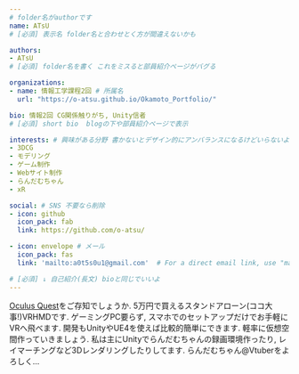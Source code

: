 ```yaml
---
# folder名がauthorです
name: ATsU
# [必須] 表示名 folder名と合わせとく方が間違えないかも

authors:
- ATsU
# [必須] folder名を書く これをミスると部員紹介ページがバグる

organizations:
- name: 情報工学課程2回 # 所属名
  url: "https://o-atsu.github.io/Okamoto_Portfolio/"

bio: 情報2回 CG関係触りがち, Unity信者
# [必須] short bio  blogの下や部員紹介ページで表示

interests: # 興味がある分野 書かないとデザイン的にアンバランスになるけどいらないよなぁ
- 3DCG
- モデリング
- ゲーム制作
- Webサイト制作
- らんだむちゃん
- xR

social: # SNS 不要なら削除
- icon: github
  icon_pack: fab
  link: https://github.com/o-atsu/

- icon: envelope # メール
  icon_pack: fas
  link: 'mailto:a0t5s0u1@gmail.com'  # For a direct email link, use "mailto:test@example.org".

# [必須] ↓ 自己紹介(長文) bioと同じでいいよ
---
```

[Oculus Quest](httos://oculus.com/quest/)をご存知でしょうか. 5万円で買えるスタンドアローン(ココ大事!)VRHMDです. ゲーミングPC要らず, スマホでのセットアップだけでお手軽にVRへ飛べます. 開発もUnityやUE4を使えば比較的簡単にできます. 軽率に仮想空間作っていきましょう. 私は主にUnityでらんだむちゃんの録画環境作ったり, レイマーチングなど3Dレンダリングしたりしてます. らんだむちゃん@Vtuberをよろしく...
